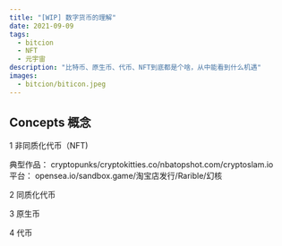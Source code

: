 ```yaml
---
title: "[WIP] 数字货币的理解"
date: 2021-09-09
tags:
  - bitcion
  - NFT
  - 元宇宙
description: "比特币、原生币、代币、NFT到底都是个啥，从中能看到什么机遇"
images:
  - bitcion/biticon.jpeg
---
```


## Concepts 概念

1 非同质化代币（NFT)

典型作品： cryptopunks/cryptokitties.co/nbatopshot.com/cryptoslam.io  
平台： opensea.io/sandbox.game/淘宝店发行/Rarible/幻核

2 同质化代币

3 原生币

4 代币
